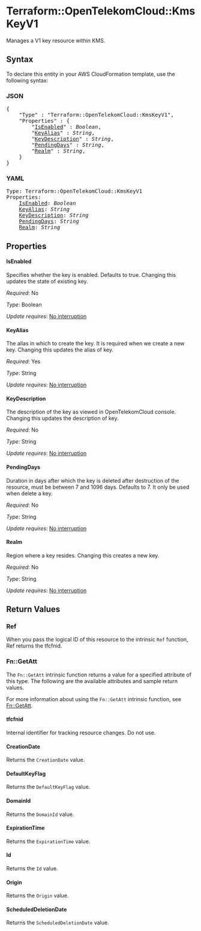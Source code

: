 # Terraform::OpenTelekomCloud::KmsKeyV1

Manages a V1 key resource within KMS.

## Syntax

To declare this entity in your AWS CloudFormation template, use the following syntax:

### JSON

<pre>
{
    "Type" : "Terraform::OpenTelekomCloud::KmsKeyV1",
    "Properties" : {
        "<a href="#isenabled" title="IsEnabled">IsEnabled</a>" : <i>Boolean</i>,
        "<a href="#keyalias" title="KeyAlias">KeyAlias</a>" : <i>String</i>,
        "<a href="#keydescription" title="KeyDescription">KeyDescription</a>" : <i>String</i>,
        "<a href="#pendingdays" title="PendingDays">PendingDays</a>" : <i>String</i>,
        "<a href="#realm" title="Realm">Realm</a>" : <i>String</i>,
    }
}
</pre>

### YAML

<pre>
Type: Terraform::OpenTelekomCloud::KmsKeyV1
Properties:
    <a href="#isenabled" title="IsEnabled">IsEnabled</a>: <i>Boolean</i>
    <a href="#keyalias" title="KeyAlias">KeyAlias</a>: <i>String</i>
    <a href="#keydescription" title="KeyDescription">KeyDescription</a>: <i>String</i>
    <a href="#pendingdays" title="PendingDays">PendingDays</a>: <i>String</i>
    <a href="#realm" title="Realm">Realm</a>: <i>String</i>
</pre>

## Properties

#### IsEnabled

Specifies whether the key is enabled. Defaults to true.
Changing this updates the state of existing key.

_Required_: No

_Type_: Boolean

_Update requires_: [No interruption](https://docs.aws.amazon.com/AWSCloudFormation/latest/UserGuide/using-cfn-updating-stacks-update-behaviors.html#update-no-interrupt)

#### KeyAlias

The alias in which to create the key. It is required when
we create a new key. Changing this updates the alias of key.

_Required_: Yes

_Type_: String

_Update requires_: [No interruption](https://docs.aws.amazon.com/AWSCloudFormation/latest/UserGuide/using-cfn-updating-stacks-update-behaviors.html#update-no-interrupt)

#### KeyDescription

The description of the key as viewed in OpenTelekomCloud console.
Changing this updates the description of key.

_Required_: No

_Type_: String

_Update requires_: [No interruption](https://docs.aws.amazon.com/AWSCloudFormation/latest/UserGuide/using-cfn-updating-stacks-update-behaviors.html#update-no-interrupt)

#### PendingDays

Duration in days after which the key is deleted
after destruction of the resource, must be between 7 and 1096 days. Defaults to 7.
It only be used when delete a key.

_Required_: No

_Type_: String

_Update requires_: [No interruption](https://docs.aws.amazon.com/AWSCloudFormation/latest/UserGuide/using-cfn-updating-stacks-update-behaviors.html#update-no-interrupt)

#### Realm

Region where a key resides. Changing this creates a new key.

_Required_: No

_Type_: String

_Update requires_: [No interruption](https://docs.aws.amazon.com/AWSCloudFormation/latest/UserGuide/using-cfn-updating-stacks-update-behaviors.html#update-no-interrupt)

## Return Values

### Ref

When you pass the logical ID of this resource to the intrinsic `Ref` function, Ref returns the tfcfnid.

### Fn::GetAtt

The `Fn::GetAtt` intrinsic function returns a value for a specified attribute of this type. The following are the available attributes and sample return values.

For more information about using the `Fn::GetAtt` intrinsic function, see [Fn::GetAtt](https://docs.aws.amazon.com/AWSCloudFormation/latest/UserGuide/intrinsic-function-reference-getatt.html).

#### tfcfnid

Internal identifier for tracking resource changes. Do not use.

#### CreationDate

Returns the <code>CreationDate</code> value.

#### DefaultKeyFlag

Returns the <code>DefaultKeyFlag</code> value.

#### DomainId

Returns the <code>DomainId</code> value.

#### ExpirationTime

Returns the <code>ExpirationTime</code> value.

#### Id

Returns the <code>Id</code> value.

#### Origin

Returns the <code>Origin</code> value.

#### ScheduledDeletionDate

Returns the <code>ScheduledDeletionDate</code> value.

